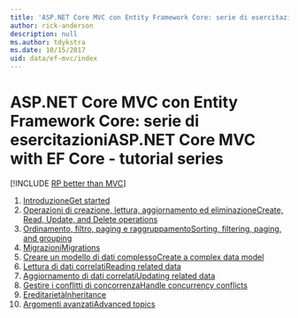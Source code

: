 ```yaml
---
title: 'ASP.NET Core MVC con Entity Framework Core: serie di esercitazioni'
author: rick-anderson
description: null
ms.author: tdykstra
ms.date: 10/15/2017
uid: data/ef-mvc/index
---
```

# <a name="aspnet-core-mvc-with-ef-core---tutorial-series"></a><span data-ttu-id="aa1a6-102">ASP.NET Core MVC con Entity Framework Core: serie di esercitazioni</span><span class="sxs-lookup"><span data-stu-id="aa1a6-102">ASP.NET Core MVC with EF Core - tutorial series</span></span>

[!INCLUDE [RP better than MVC](../../includes/RP-EF/rp-over-mvc.md)]

1. [<span data-ttu-id="aa1a6-103">Introduzione</span><span class="sxs-lookup"><span data-stu-id="aa1a6-103">Get started</span></span>](xref:data/ef-mvc/intro)
1. [<span data-ttu-id="aa1a6-104">Operazioni di creazione, lettura, aggiornamento ed eliminazione</span><span class="sxs-lookup"><span data-stu-id="aa1a6-104">Create, Read, Update, and Delete operations</span></span>](xref:data/ef-mvc/crud)
1. [<span data-ttu-id="aa1a6-105">Ordinamento, filtro, paging e raggruppamento</span><span class="sxs-lookup"><span data-stu-id="aa1a6-105">Sorting, filtering, paging, and grouping</span></span>](xref:data/ef-mvc/sort-filter-page)
1. [<span data-ttu-id="aa1a6-106">Migrazioni</span><span class="sxs-lookup"><span data-stu-id="aa1a6-106">Migrations</span></span>](xref:data/ef-mvc/migrations)
1. [<span data-ttu-id="aa1a6-107">Creare un modello di dati complesso</span><span class="sxs-lookup"><span data-stu-id="aa1a6-107">Create a complex data model</span></span>](xref:data/ef-mvc/complex-data-model)
1. [<span data-ttu-id="aa1a6-108">Lettura di dati correlati</span><span class="sxs-lookup"><span data-stu-id="aa1a6-108">Reading related data</span></span>](xref:data/ef-mvc/read-related-data)
1. [<span data-ttu-id="aa1a6-109">Aggiornamento di dati correlati</span><span class="sxs-lookup"><span data-stu-id="aa1a6-109">Updating related data</span></span>](xref:data/ef-mvc/update-related-data)
1. [<span data-ttu-id="aa1a6-110">Gestire i conflitti di concorrenza</span><span class="sxs-lookup"><span data-stu-id="aa1a6-110">Handle concurrency conflicts</span></span>](xref:data/ef-mvc/concurrency)
1. [<span data-ttu-id="aa1a6-111">Ereditarietà</span><span class="sxs-lookup"><span data-stu-id="aa1a6-111">Inheritance</span></span>](xref:data/ef-mvc/inheritance)
1. [<span data-ttu-id="aa1a6-112">Argomenti avanzati</span><span class="sxs-lookup"><span data-stu-id="aa1a6-112">Advanced topics</span></span>](xref:data/ef-mvc/advanced)
